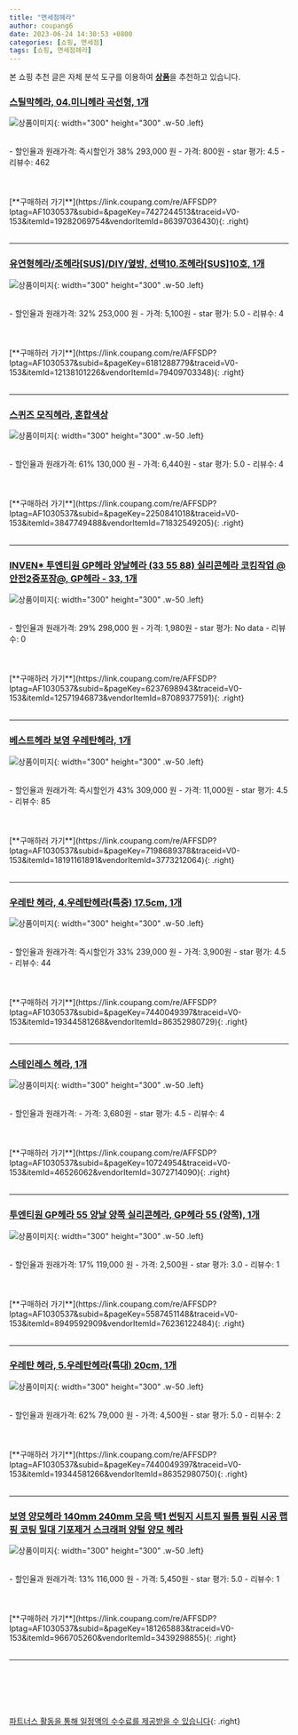 ```yaml
---
title: "면세점헤라"
author: coupang6
date: 2023-06-24 14:30:53 +0800
categories: [쇼핑, 면세점]
tags: [쇼핑, 면세점헤라]
---
```


본 쇼핑 추천 글은 자체 분석 도구를 이용하여 [**상품**](https://link.coupang.com/a/bao1ui)을 추천하고 있습니다.

### [스틸막헤라, 04.미니헤라 곡선형, 1개](https://link.coupang.com/re/AFFSDP?lptag=AF1030537&subid=&pageKey=7427244513&traceid=V0-153&itemId=19282069754&vendorItemId=86397036430)

![상품이미지](https://thumbnail6.coupangcdn.com/thumbnails/remote/230x230ex/image/vendor_inventory/b901/15c3721f3cd497bc2fce6dbb2f5e914bdbcb02cfa6ac7170c23888433b05.jpg){: width="300" height="300" .w-50 .left}


<br>
- 할인율과 원래가격: 즉시할인가 38%  293,000   원
- 가격: 800원
- star 평가: 4.5
- 리뷰수: 462
<br>
<br>
<br>
<br>
[**구매하러 가기**](https://link.coupang.com/re/AFFSDP?lptag=AF1030537&subid=&pageKey=7427244513&traceid=V0-153&itemId=19282069754&vendorItemId=86397036430){: .right}
<br>
<br>

---

### [유연형헤라/조헤라[SUS]/DIY/옆방, 선택10.조헤라[SUS]10호, 1개](https://link.coupang.com/re/AFFSDP?lptag=AF1030537&subid=&pageKey=6181288779&traceid=V0-153&itemId=12138101226&vendorItemId=79409703348)

![상품이미지](https://thumbnail7.coupangcdn.com/thumbnails/remote/230x230ex/image/vendor_inventory/c886/58ad11fec43ddc65be6e92451b55122891b0b9ae08d6b3696a4d663b789c.jpg){: width="300" height="300" .w-50 .left}


<br>
- 할인율과 원래가격: 32%  253,000   원
- 가격: 5,100원
- star 평가: 5.0
- 리뷰수: 4
<br>
<br>
<br>
<br>
[**구매하러 가기**](https://link.coupang.com/re/AFFSDP?lptag=AF1030537&subid=&pageKey=6181288779&traceid=V0-153&itemId=12138101226&vendorItemId=79409703348){: .right}
<br>
<br>

---

### [스퀴즈 모직헤라, 혼합색상](https://link.coupang.com/re/AFFSDP?lptag=AF1030537&subid=&pageKey=2250841018&traceid=V0-153&itemId=3847749488&vendorItemId=71832549205)

![상품이미지](https://thumbnail9.coupangcdn.com/thumbnails/remote/230x230ex/image/retail/images/2020/10/16/14/2/1b3b52e8-2440-4951-9adc-8e8f2994a333.jpg){: width="300" height="300" .w-50 .left}


<br>
- 할인율과 원래가격: 61%  130,000   원
- 가격: 6,440원
- star 평가: 5.0
- 리뷰수: 4
<br>
<br>
<br>
<br>
[**구매하러 가기**](https://link.coupang.com/re/AFFSDP?lptag=AF1030537&subid=&pageKey=2250841018&traceid=V0-153&itemId=3847749488&vendorItemId=71832549205){: .right}
<br>
<br>

---

### [INVEN* 투엔티원 GP헤라 양날헤라 (33 55 88) 실리콘헤라 코킹작업 @안전2중포장@, GP헤라 - 33, 1개](https://link.coupang.com/re/AFFSDP?lptag=AF1030537&subid=&pageKey=6237698943&traceid=V0-153&itemId=12571946873&vendorItemId=87089377591)

![상품이미지](https://thumbnail6.coupangcdn.com/thumbnails/remote/230x230ex/image/vendor_inventory/31ea/17b6c8745656438be10fe4ddbe76250fd14a7de5cf8aebaeec989020241a.png){: width="300" height="300" .w-50 .left}


<br>
- 할인율과 원래가격: 29%  298,000   원
- 가격: 1,980원
- star 평가: No data
- 리뷰수: 0
<br>
<br>
<br>
<br>
[**구매하러 가기**](https://link.coupang.com/re/AFFSDP?lptag=AF1030537&subid=&pageKey=6237698943&traceid=V0-153&itemId=12571946873&vendorItemId=87089377591){: .right}
<br>
<br>

---

### [베스트헤라 보영 우레탄헤라, 1개](https://link.coupang.com/re/AFFSDP?lptag=AF1030537&subid=&pageKey=7198689378&traceid=V0-153&itemId=18191161891&vendorItemId=3773212064)

![상품이미지](https://thumbnail6.coupangcdn.com/thumbnails/remote/230x230ex/image/vendor_inventory/85f9/68d92c26b1e8b07171f2d9b4633b2906affcd7dfd1b1d426d3ce80b4e357.jpg){: width="300" height="300" .w-50 .left}


<br>
- 할인율과 원래가격: 즉시할인가 43%  309,000   원
- 가격: 11,000원
- star 평가: 4.5
- 리뷰수: 85
<br>
<br>
<br>
<br>
[**구매하러 가기**](https://link.coupang.com/re/AFFSDP?lptag=AF1030537&subid=&pageKey=7198689378&traceid=V0-153&itemId=18191161891&vendorItemId=3773212064){: .right}
<br>
<br>

---

### [우레탄 헤라, 4.우레탄헤라(특중) 17.5cm, 1개](https://link.coupang.com/re/AFFSDP?lptag=AF1030537&subid=&pageKey=7440049397&traceid=V0-153&itemId=19344581268&vendorItemId=86352980729)

![상품이미지](https://thumbnail6.coupangcdn.com/thumbnails/remote/230x230ex/image/vendor_inventory/7d8c/1e1be2285ea6a1e2bc7060984af73f9095f69f5a1408390f6ffd18af7ee3.jpg){: width="300" height="300" .w-50 .left}


<br>
- 할인율과 원래가격: 즉시할인가 33%  239,000   원
- 가격: 3,900원
- star 평가: 4.5
- 리뷰수: 44
<br>
<br>
<br>
<br>
[**구매하러 가기**](https://link.coupang.com/re/AFFSDP?lptag=AF1030537&subid=&pageKey=7440049397&traceid=V0-153&itemId=19344581268&vendorItemId=86352980729){: .right}
<br>
<br>

---

### [스테인레스 헤라, 1개](https://link.coupang.com/re/AFFSDP?lptag=AF1030537&subid=&pageKey=10724954&traceid=V0-153&itemId=46526062&vendorItemId=3072714090)

![상품이미지](https://thumbnail8.coupangcdn.com/thumbnails/remote/230x230ex/image/vendor_inventory/c9fc/45e7f6e435900aa28675953f502009afedea38253886af1d7349c60fc3f3.jpg){: width="300" height="300" .w-50 .left}


<br>
- 할인율과 원래가격: 
- 가격: 3,680원
- star 평가: 4.5
- 리뷰수: 4
<br>
<br>
<br>
<br>
[**구매하러 가기**](https://link.coupang.com/re/AFFSDP?lptag=AF1030537&subid=&pageKey=10724954&traceid=V0-153&itemId=46526062&vendorItemId=3072714090){: .right}
<br>
<br>

---

### [투엔티원 GP헤라 55 양날 양쪽 실리콘헤라, GP헤라 55 (양쪽), 1개](https://link.coupang.com/re/AFFSDP?lptag=AF1030537&subid=&pageKey=5587451148&traceid=V0-153&itemId=8949592909&vendorItemId=76236122484)

![상품이미지](https://thumbnail9.coupangcdn.com/thumbnails/remote/230x230ex/image/vendor_inventory/1add/6c94ee8a565e99411f0e820218756fd354fd9b4817af226a91f9a5cc9a7a.jpg){: width="300" height="300" .w-50 .left}


<br>
- 할인율과 원래가격: 17%  119,000   원
- 가격: 2,500원
- star 평가: 3.0
- 리뷰수: 1
<br>
<br>
<br>
<br>
[**구매하러 가기**](https://link.coupang.com/re/AFFSDP?lptag=AF1030537&subid=&pageKey=5587451148&traceid=V0-153&itemId=8949592909&vendorItemId=76236122484){: .right}
<br>
<br>

---

### [우레탄 헤라, 5.우레탄헤라(특대) 20cm, 1개](https://link.coupang.com/re/AFFSDP?lptag=AF1030537&subid=&pageKey=7440049397&traceid=V0-153&itemId=19344581266&vendorItemId=86352980750)

![상품이미지](https://thumbnail10.coupangcdn.com/thumbnails/remote/230x230ex/image/vendor_inventory/da32/992132e0121c3db61d78d706eeea18e09a3000bc2571552352c406636fb7.jpg){: width="300" height="300" .w-50 .left}


<br>
- 할인율과 원래가격: 62%  79,000   원
- 가격: 4,500원
- star 평가: 5.0
- 리뷰수: 2
<br>
<br>
<br>
<br>
[**구매하러 가기**](https://link.coupang.com/re/AFFSDP?lptag=AF1030537&subid=&pageKey=7440049397&traceid=V0-153&itemId=19344581266&vendorItemId=86352980750){: .right}
<br>
<br>

---

### [보영 양모헤라 140mm 240mm 모음 택1 썬팅지 시트지 필름 필림 시공 랩핑 코팅 밀대 기포제거 스크래퍼 양털 양모 헤라](https://link.coupang.com/re/AFFSDP?lptag=AF1030537&subid=&pageKey=181265883&traceid=V0-153&itemId=966705260&vendorItemId=3439298855)

![상품이미지](https://thumbnail6.coupangcdn.com/thumbnails/remote/230x230ex/image/vendor_inventory/images/2017/12/08/13/6/70ccf526-73c6-415a-a8b9-3b9d82e182ca.jpg){: width="300" height="300" .w-50 .left}


<br>
- 할인율과 원래가격: 13%  116,000   원
- 가격: 5,450원
- star 평가: 5.0
- 리뷰수: 1
<br>
<br>
<br>
<br>
[**구매하러 가기**](https://link.coupang.com/re/AFFSDP?lptag=AF1030537&subid=&pageKey=181265883&traceid=V0-153&itemId=966705260&vendorItemId=3439298855){: .right}
<br>
<br>

---
<br><br><br><br><br> [파트너스 활동을 통해 일정액의 수수료를 제공받을 수 있습니다](https://link.coupang.com/a/bao1ui){: .right}
